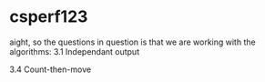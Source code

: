 # csperf123

aight, so the questions in question is that we are working with the algorithms:
3.1 Independant output


3.4 Count-then-move

